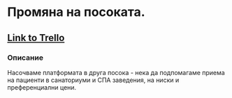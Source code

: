 # Промяна на посоката.

## [Link to Trello](https://trello.com/b/EbBIFxLT/first-aid)

### Описание
Насочваме платформата в друга посока - нека да подпомагаме приема на пациенти в санаториуми и СПА заведения, на ниски и преференциални цени.
